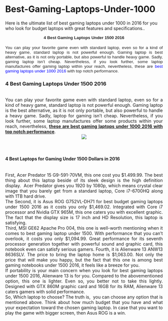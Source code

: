 # Best-Gaming-Laptops-Under-1000
Here is the ultimate list of best gaming laptops under 1000 in 2016 for you who look for budget laptops with great features and specifications..

<div>

</div>
<div align="center" style="margin: 0px; text-align: center;">
<b><span style="background: white; color: #222222; font-family: &quot;Arial&quot;,&quot;sans-serif&quot;; font-size: 10pt; margin: 0px;">4 Best Gaming Laptops Under 1500 2016</span></b></div>
<div>

</div>
<div style="margin: 0px; text-align: justify; text-justify: inter-ideograph;">
<br /></div>
<div>

</div>
<div style="margin: 0px; text-align: justify; text-justify: inter-ideograph;">
<span style="background: white; color: #222222; font-family: &quot;Arial&quot;,&quot;sans-serif&quot;; font-size: 10pt; margin: 0px;">You can play your favorite game even with standard laptop,
even so for a kind of heavy game, standard laptop is not powerful enough. Gaming
laptop is best alternative, as it is not only portable, but also powerful to
handle heavy game. Sadly, gaming laptop isn’t cheap. Nevertheless, if you look
further, some laptop manufactures offer gaming laptop within your reach,
nevertheless, these are </span><span style="background: white; color: blue; font-family: &quot;Arial&quot;,&quot;sans-serif&quot;; font-size: 10pt; margin: 0px;">best gaming laptops under 1000 2016</span><span style="background: white; color: #222222; font-family: &quot;Arial&quot;,&quot;sans-serif&quot;; font-size: 10pt; margin: 0px;"> with top notch performance. </span></div>
<h3 style="text-align: justify;">
4 Best Gaming Laptops Under 1500 2016</h3>
<div style="text-align: justify;">
<br /></div>
<div style="text-align: justify;">
You can play your favorite game even with standard laptop, even so for a kind of heavy game, standard laptop is not powerful enough. Gaming laptop is the best alternative, as it is not only portable, but also powerful to handle a heavy game. Sadly, laptop for gaming isn’t cheap. Nevertheless, if you look further, some laptop manufactures offer some products within your reach, nevertheless, <b><a href="http://rajalaptop.com/gaming-notebooks/">these are best gaming laptops under 1000 2016 with top notch performance</a></b>.<br />
<div class="separator" style="clear: both; text-align: center;">
<a href="http://4.bp.blogspot.com/-PLCMWUQKO3g/VrGNWXcBSNI/AAAAAAAAAAo/eSThCrIOdHE/s1600/ASUS%2BROG%2BGL752VW-DH74.jpg" imageanchor="1" style="margin-left: 1em; margin-right: 1em;"><img border="0" src="http://4.bp.blogspot.com/-PLCMWUQKO3g/VrGNWXcBSNI/AAAAAAAAAAo/eSThCrIOdHE/s1600/ASUS%2BROG%2BGL752VW-DH74.jpg" /></a></div>
<br /></div>
<div style="text-align: justify;">
<br /></div>
<h4 style="text-align: justify;">
4 Best Laptops for Gaming Under 1500 Dollars in 2016</h4>
<div style="text-align: justify;">
<br />
First, Acer Predator 15 G9-591-70VM, this one cost you $1.499.99. The best thing about this laptop beside of its sleek design is the high definition display.&nbsp; Acer Predator gives you 1920 by 1080p, which means crystal clear image that you barely get from a standard laptop, Core i7-6700HQ along with 1TB hard drive. </div>
<div style="text-align: justify;">
The Second, it is Asus ROG G752VL-DH71 for best budget gaming laptops under 1500 2016 as it costs you only $1,469.02. Integrated with Core i7 processor and Nvidia GTX 965M, this one caters you with excellent graphic. The fact that the display size is 17 inch and HD Resolution, this laptop is satisfying. </div>
<div style="text-align: justify;">
Third, MSI GE62 Apache Pro 004, this one is well-worth mentioning when it comes to best gaming laptop under 1500. With performance that you can’t overlook, it costs you only $1,094.99. Great performance for its seventh processor generation together with powerful sound and graphic card, this notebook even can satisfy serious gamers. Fourth, it is Alienware 13 ANW13 8636SLV. The price to bring the laptop home is $1,063.00. Not only the price that will make you happy, but the fact that this one is among best gaming notebooks under 1500 2016, it feels like a breeze for you.</div>
<div style="text-align: justify;">
If portability is your main concern when you look for best gaming laptops under 1500 2016, Alienware 13 is for you. Compared to the abovementioned option, this one is lighter. Even so, you better not to take this lightly. Designed with GTX 860M graphic card and 16GB for its RAM, Alienware 13 caters gamers with solid performance. </div>
<div style="text-align: justify;">
So, Which laptop to choose? The truth is,&nbsp; you can choose any option that is mentioned above. Think about how much budget that you have and what your expectation toward the chosen gaming laptop. In case that you want to play the game with bigger screen, then Asus ROG is a win.</div>

